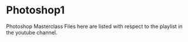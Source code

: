 # Photoshop1
Photoshop Masterclass
Files here are listed with respect to the playlist in the youtube channel.
